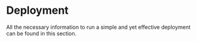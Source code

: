 # Deployment

All the necessary information to run a simple and yet effective deployment can be found in
this section.
